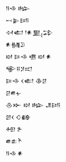 <div class='block'>
<div class='line'>𒀀𒈾 𒈗</div>
<div class='line'>𒁁𒉌𒅀</div>
<div class='line'>𒀴𒅗 𒁹𒀭𒅅𒁉</div>
<div class='line'>𒀭𒉆𒊒</div>
<div class='line'>𒊭 𒄿𒈾 𒍠 𒊭 𒀭</div>
<div class='line'>𒊍𒍝𒋡𒀊</div>
<div class='line'>𒄿𒈾 𒌋𒅗 𒆠𒆪</div>
<div class='line'>𒆪𒌑𒉡</div>
<div class='line'>𒊮𒁍 𒊭 𒈗 𒂗𒅀</div>
<div class='line'>𒇻𒌋 𒄭𒂵</div>
<div class='line'>𒅇 𒉿</div>
<div class='line'>𒌑𒉺𒋻</div>
<div class='line'>𒀀𒈾 𒀭</div>
</div>